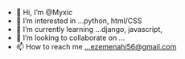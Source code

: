 - 👋 Hi, I’m @Myxic
- 👀 I’m interested in ...python, html/CSS
- 🌱 I’m currently learning ...django, javascript, 
- 💞️ I’m looking to collaborate on ...
- 📫 How to reach me ...ezemenahi56@gmail.com

<!---
Myxic/Myxic is a ✨ special ✨ repository because its `README.md` (this file) appears on your GitHub profile.
You can click the Preview link to take a look at your changes.
--->

